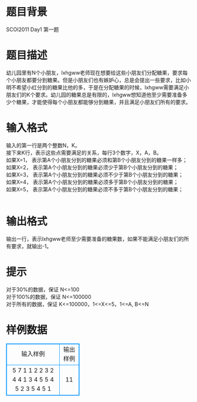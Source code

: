 # 

 
 # 题目背景 
SCOI2011&nbsp;Day1&nbsp;第一题 

 
 # 题目描述 
幼儿园里有N个小朋友，lxhgww老师现在想要给这些小朋友们分配糖果，要求每个小朋友都要分到糖果。但是小朋友们也有嫉妒心，总是会提出一些要求，比如小明不希望小红分到的糖果比他的多，于是在分配糖果的时候，lxhgww需要满足小朋友们的K个要求。幼儿园的糖果总是有限的，lxhgww想知道他至少需要准备多少个糖果，才能使得每个小朋友都能够分到糖果，并且满足小朋友们所有的要求。 

 
 # 输入格式 
输入的第一行是两个整数N，K。<BR>接下来K行，表示这些点需要满足的关系，每行3个数字，X，A，B。<BR>如果X=1，&nbsp;表示第A个小朋友分到的糖果必须和第B个小朋友分到的糖果一样多；<BR>如果X=2，&nbsp;表示第A个小朋友分到的糖果必须少于第B个小朋友分到的糖果；<BR>如果X=3，&nbsp;表示第A个小朋友分到的糖果必须不少于第B个小朋友分到的糖果；<BR>如果X=4，&nbsp;表示第A个小朋友分到的糖果必须多于第B个小朋友分到的糖果；<BR>如果X=5，&nbsp;表示第A个小朋友分到的糖果必须不多于第B个小朋友分到的糖果；<BR><BR> 

 
 # 输出格式 
输出一行，表示lxhgww老师至少需要准备的糖果数，如果不能满足小朋友们的所有要求，就输出-1。 

 
 # 提示 
对于30%的数据，保证&nbsp;N&lt;=100<BR>对于100%的数据，保证&nbsp;N&lt;=100000<BR>对于所有的数据，保证&nbsp;K&lt;=100000，1&lt;=X&lt;=5，1&lt;=A,&nbsp;B&lt;=N<BR> 
# 样例数据
<style>
        table,table tr th, table tr td { border:1px solid #0094ff; }
        table { width: 200px; min-height: 25px; line-height: 25px; text-align: center; border-collapse: collapse;}   
    </style>
<table>
	<tr>
		<td>输入样例</td>
		<td>输出样例</td>
	</tr>
<tr><td>5 7
1 1 2
2 3 2
4 4 1
3 4 5
5 4 5
2 3 5
4 5 1
</td><td>11</td></tr></table>
